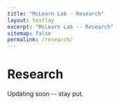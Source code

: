 ```yaml
---
title: "McLearn Lab - Research"
layout: textlay
excerpt: "McLearn Lab -- Research"
sitemap: false
permalink: /research/
---
```


# Research

Updating soon -- stay put. 

